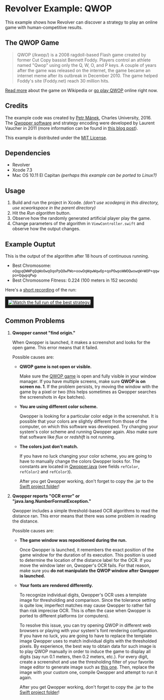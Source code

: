 # Revolver Example: QWOP
This example shows how Revolver can discover a strategy to play an online game with human-competitive results.

## The QWOP Game
> QWOP (/kwɒp/) is a 2008 ragdoll-based Flash game created by former Cut Copy bassist Bennett Foddy. Players control an athlete named "Qwop" using only the Q, W, O, and P keys. A couple of years after the game was released on the internet, the game became an internet meme after its outbreak in December 2010. The game helped Foddy's site (Foddy.net) reach 30 million hits.

[Read more](https://en.wikipedia.org/wiki/QWOP) about the game on Wikipedia or [go play QWOP](http://www.foddy.net/Athletics.html) online right now.

## Credits
The example code was created by [Petr Mánek](https://github.com/petrmanek), Charles University, 2016. The [Qwopper software](https://github.com/slowfrog/qwopper) and strategy encoding were developed by Laurent Vaucher in 2011 (more information can be found in [this blog post](https://slowfrog.blogspot.cz/2011/03/genetically-engineered-qwop-part-1.html)).

This example is distributed under the [MIT License](https://en.wikipedia.org/wiki/MIT_License).

## Dependencies

 - Revolver
 - Xcode 7.3
 - Mac OS 10.11 El Capitan *(perhaps this example can be ported to Linux?)*

## Usage

 1. Build and run the project in Xcode. *(don't use xcodeproj in this directory, use xcworkspace in the parent directory)*
 2. Hit the *Run algorithm* button.
 3. Observe how the randomly generated artificial player play the game.
 4. Change parameters of the algorithm in `ViewController.swift` and observe how the output changes.

## Example Ouptut

This is the output of the algorithm after 18 hours of continuous running.

 - Best Chromosome: `oQqpqQWWPqQqWoOwqOqoPpQOwPWo+oowOqWqwWqwOp+qoPOwpoWWOQwowqW+WOP+qqwpo+QqwpqPwp`
 - Best Chromosome Fitness: 0.224 (100 meters in 152 seconds)
 
Here's a [short recording](http://youtu.be/Rf9DKOTF1oA) of the run:

<a href="http://www.youtube.com/watch?feature=player_embedded&v=Rf9DKOTF1oA
" target="_blank"><img src="best_strategy.gif" 
alt="Watch the full run of the best strategy." border="10" /></a>

## Common Problems

 1. **Qwopper cannot "find origin."**
 
    When Qwopper is launched, it makes a screenshot and looks for the open game. This error means that it failed.
 
    Possible causes are:
      - **QWOP game is not open or visible.**
        
        Make sure the [QWOP game](http://www.foddy.net/Athletics.html) is open and fully visible in your window manager. If you have multiple screens, make sure **QWOP is on screen no. 1**. If the problem persists, try moving the window with the game by a pixel or two (this helps sometimes as Qwopper searches the screenshots in 4px batches).
        
      - **You are using different color scheme.**
      
        Qwopper is looking for a particular color edge in the screenshot. It is possible that your colors are slightly different from those of the computer, on which this software was developed. Try changing your system's color scheme and running Qwopper again. Also make sure that software like *flux* or *redshift* is not running.
        
      - **The colors just don't match.**
      
        If you have no luck changing your color scheme, you are going to have to manually change the colors Qwopper looks for. The constants are located in [Qwopper.java](qwopper/src/com/slowfrog/qwop/Qwopper.java) (see fields `refColor`, `refColor2` and `refColor3`).
        
        After you get Qwopper working, don't forget to copy the .jar to the [Swift project folder](ExampleQwop/)!
        
 2. **Qwopper reports "OCR error" or "java.lang.NumberFormatException."**
 
    Qwopper includes a simple threshold-based OCR algorithms to read the distance ran. This error means that there was some problem in reading the distance.
    
    Possible causes are:
      - **The game window was repositioned during the run.**
      
        Once Qwopper is launched, it remembers the exact position of the game window for the duration of its execution. This position is used to determine the location of the distance label for the OCR. If you move the window later on, Qwopper's OCR fails. For that reason, make sure you **do not manipulate the QWOP window after Qwopper is launched.**
        
      - **Your fonts are rendered differently.**
      
        To recognize individual digits, Qwopper's OCR uses a template image for thresholding and comparison. Since the tolerance setting is quite low, imperfect matches may cause Qwopper to rather fail than risk imprecise OCR. This is often the case when Qwopper is ported to different platforms (or computers).
        
        To resolve this issue, you can try opening QWOP in different web browsers or playing with your system's font rendering configuration. If you have no luck, you are going to have to replace the template image Qwopper uses to match individual digits with the thresholded pixels. By experience, the best way to obtain data for such image is to play QWOP manually in order to induce the game to display all digits (say run 0.1 meters, then 0.2 meters, etc.). For every digit, create a screenshot and use the thresholding filter of your favorite image editor to generate image such as [this one](qwopper/img/digits.png). Then, replace the image with your custom one, compile Qwopper and attempt to run it again.
        
        After you get Qwopper working, don't forget to copy the .jar to the [Swift project folder](ExampleQwop/)!


